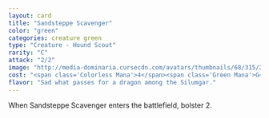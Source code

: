```yaml
---
layout: card
title: "Sandsteppe Scavenger"
color: "green"
categories: creature green
type: "Creature - Hound Scout"
rarity: "C"
attack: "2/2"
image: "http://media-dominaria.cursecdn.com/avatars/thumbnails/68/315/200/283/635618394905517931.png"
cost: "<span class='Colorless Mana'>4</span><span class='Green Mana'>G</span>"
flavor: "Sad what passes for a dragon among the Silumgar."
---
```


When Sandsteppe Scavenger enters the battlefield, bolster 2.
